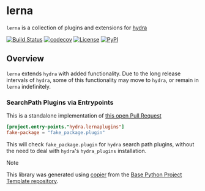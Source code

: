 # lerna

`lerna` is a collection of plugins and extensions for [hydra](https://hydra.cc)

[![Build Status](https://github.com/timkpaine/lerna/actions/workflows/build.yaml/badge.svg?branch=main&event=push)](https://github.com/timkpaine/lerna/actions/workflows/build.yaml)
[![codecov](https://codecov.io/gh/timkpaine/lerna/branch/main/graph/badge.svg)](https://codecov.io/gh/timkpaine/lerna)
[![License](https://img.shields.io/github/license/timkpaine/lerna)](https://github.com/timkpaine/lerna)
[![PyPI](https://img.shields.io/pypi/v/lerna.svg)](https://pypi.python.org/pypi/lerna)

## Overview

`lerna` extends `hydra` with added functionality.
Due to the long release intervals of `hydra`, some of this functionality may move to `hydra`, or remain in `lerna` indefinitely.

### SearchPath Plugins via Entrypoints

This is a standalone implementation of [this open Pull Request](https://github.com/facebookresearch/hydra/pull/3052)

```toml
[project.entry-points."hydra.lernaplugins"]
fake-package = "fake_package.plugin"
```

This will check `fake_package.plugin` for `hydra` search path plugins, without the need to deal with `hydra`'s `hydra_plugins` installation.


> [!NOTE]
> This library was generated using [copier](https://copier.readthedocs.io/en/stable/) from the [Base Python Project Template repository](https://github.com/python-project-templates/base).
